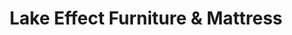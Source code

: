 ---
title: "Lake Effect Furniture & Mattress"
url: /buffalo/lake-effect-furniture-and-mattress/
shop: furniture
---